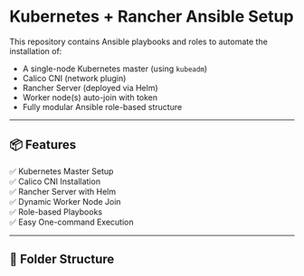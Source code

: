 # Kubernetes + Rancher Ansible Setup

This repository contains Ansible playbooks and roles to automate the installation of:

- A single-node Kubernetes master (using `kubeadm`)
- Calico CNI (network plugin)
- Rancher Server (deployed via Helm)
- Worker node(s) auto-join with token
- Fully modular Ansible role-based structure

---

## 📦 Features

✅ Kubernetes Master Setup  
✅ Calico CNI Installation  
✅ Rancher Server with Helm  
✅ Dynamic Worker Node Join  
✅ Role-based Playbooks  
✅ Easy One-command Execution

---

## 📁 Folder Structure

